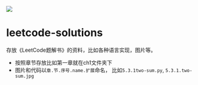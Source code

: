 ![](https://github.com/BruceYuj/leetcode-solutions/workflows/Greet%20Everyone/badge.svg)
# leetcode-solutions
存放《LeetCode题解书》的资料，比如各种语言实现，图片等。

- 按照章节存放比如第一章就在ch1文件夹下
- 图片和代码以`章.节.序号.name.扩展`命名， 比如`5.3.1two-sum.py`, `5.3.1.two-sum.jpg`
